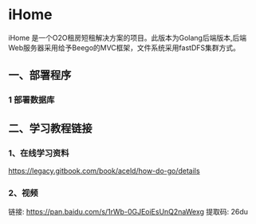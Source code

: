 # iHome
iHome 是一个O2O租房短租解决方案的项目。此版本为Golang后端版本,后端Web服务器采用给予Beego的MVC框架，文件系统采用fastDFS集群方式。


## 一、部署程序

### 1 部署数据库



## 二、学习教程链接

### 1、在线学习资料
https://legacy.gitbook.com/book/aceld/how-do-go/details

### 2、视频

链接: https://pan.baidu.com/s/1rWb-0GJEoiEsUnQ2naWexg 
提取码: 26du 

